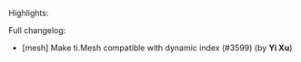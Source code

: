 Highlights:

Full changelog:
   - [mesh] Make ti.Mesh compatible with dynamic index (#3599) (by **Yi Xu**)

